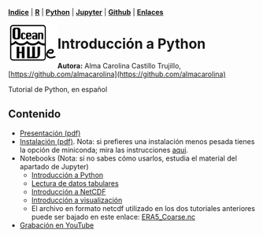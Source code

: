 <p align="left">
<strong><a href="../Indice.md">Indice</a></strong>
|
<strong><a href="../Intro-a-R/R.md">R</a></strong>
|
<strong><a href="../Intro-a-Python/Python.md">Python</a></strong>
|
<strong><a href="../Intro-a-Jupyter/Jupyter.md">Jupyter</a></strong>
|
<strong><a href="../Intro-a-github/Github.md">Github</a></strong>
|
<strong><a href="../enlaces.md">Enlaces</a></strong>
</p>

<img     style="float: left;" src="OHWe.png" width="100"> 

# Introducción a Python

**Autora:** Alma Carolina Castillo Trujillo, [https://github.com/almacarolina](https://github.com/almacarolina)

Tutorial de Python, en español



## Contenido

- [Presentación (pdf)](Porque_Python.pdf)
- [Instalación (pdf)](instalación_Python.pdf). Nota: si prefieres una instalación menos pesada tienes la opción de miniconda; mira las instrucciones [aqui](../Intro-a-Jupyter/instalacion-jlab-conda.md).
- Notebooks
    (Nota: si no sabes cómo usarlos, estudia el material del apartado de Jupyter)
  - [Introducción a Python](intro_to_python_ohw2022.ipynb)
  - [Lectura de datos tabulares](read_tabulardata.ipynb)
  - [Introducción a NetCDF](intro_to_netcdf.ipynb)
  - [Introducción a visualización](Intro_to_plot.ipynb)
  - El archivo en formato netcdf utilizado en los dos tutoriales anteriores puede ser bajado en este enlace: [ERA5_Coarse.nc](https://github.com/Intercoonecta/Aula-invertida/raw/main/Intro-a-Python/ERA5_Coarse.nc)
 - [Grabación en YouTube](https://www.youtube.com/watch?v=pmz4BB9tzhg&list=PLA6PlfxWZPLTPQ_OIr3dDPF9FRiHQXoVF&index=1)
